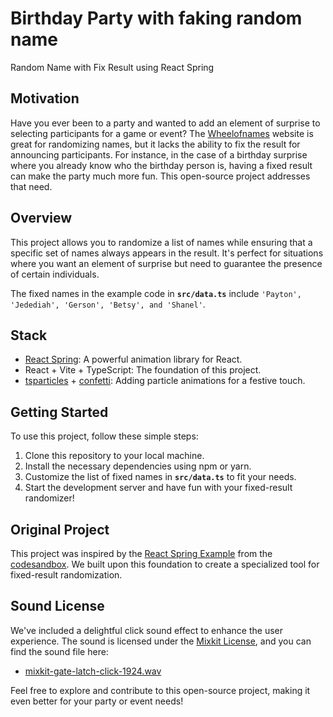 # Birthday Party with faking random name

Random Name with Fix Result using React Spring

## **Motivation**

Have you ever been to a party and wanted to add an element of surprise to selecting participants for a game or event? The [Wheelofnames](https://wheelofnames.com/) website is great for randomizing names, but it lacks the ability to fix the result for announcing participants. For instance, in the case of a birthday surprise where you already know who the birthday person is, having a fixed result can make the party much more fun. This open-source project addresses that need.

## **Overview**

This project allows you to randomize a list of names while ensuring that a specific set of names always appears in the result. It's perfect for situations where you want an element of surprise but need to guarantee the presence of certain individuals.

The fixed names in the example code in **`src/data.ts`** include `'Payton', 'Jedediah', 'Gerson', 'Betsy', and 'Shanel'`.

## **Stack**

- [React Spring](https://www.react-spring.dev/): A powerful animation library for React.
- React + Vite + TypeScript: The foundation of this project.
- [tsparticles](https://particles.js.org/) + [confetti](https://confetti.js.org/): Adding particle animations for a festive touch.

## **Getting Started**

To use this project, follow these simple steps:

1. Clone this repository to your local machine.
2. Install the necessary dependencies using npm or yarn.
3. Customize the list of fixed names in **`src/data.ts`** to fit your needs.
4. Start the development server and have fun with your fixed-result randomizer!

## **Original Project**

This project was inspired by the [React Spring Example](https://www.react-spring.dev/examples) from the [codesandbox](https://codesandbox.io/s/cisbc). We built upon this foundation to create a specialized tool for fixed-result randomization.

## **Sound License**

We've included a delightful click sound effect to enhance the user experience. The sound is licensed under the [Mixkit License](https://mixkit.co/free-sound-effects/click/), and you can find the sound file here:

- [mixkit-gate-latch-click-1924.wav](https://chat.openai.com/c/src/mixkit-gate-latch-click-1924.wav)

Feel free to explore and contribute to this open-source project, making it even better for your party or event needs!
